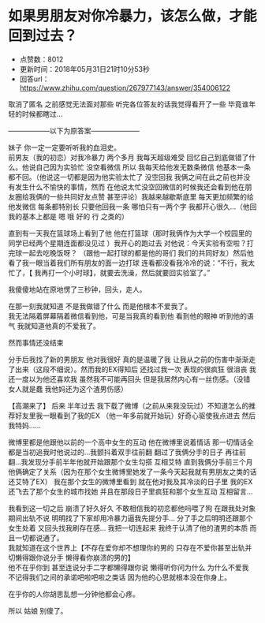 # 如果男朋友对你冷暴力，该怎么做，才能回到过去？
- 点赞数：8012
- 更新时间：2018年05月31日21时10分53秒
- 回答url：https://www.zhihu.com/question/267977143/answer/354006122
<body>
 <p data-pid="wBcLNjnk">取消了匿名 之前感觉无法面对那些 听完各位答友的话我觉得看开了一些 毕竟谁年轻的时候都瞎过…</p>
 <p data-pid="ePgmqtbb">——————以下为原答案———————</p>
 <p data-pid="nzPp9C9H">妹子 你一定一定要听听我的血泪史。<br>
  前男友（我的初恋）对我冷暴力 两个多月 我每天超级难受 回忆自己到底做错了什么。他说自己因为实验忙 没空看微信 所以 我每天给他发无数条微信 他基本一条都不回。（他说这一切都是因为他实验太忙了 没空回我 我俩之间在此之前也并没有发生什么不愉快的事情，然而 在他说太忙没空回微信的时候我还会看到他在朋友圈给我俩的一些共同好友点赞 甚至评论）我越来越歇斯底里 每天更加频繁的给他发微信 每条都特别长 只要他回我一条 哪怕只有一两个字 我都开心很久…（他回我的基本上都是 嗯 哦 好的 行 之类的）</p>
 <p data-pid="YS1R-H8c">直到有一天我在篮球场上看到了他 他在打篮球（那时我俩作为大学一个校园里的同学已经两个星期连面都没见过 ）我开心的跑过去 对他说：今天实验有空啦？打完球一起去吃晚饭呀？ （跟他一起打球的都是他的哥们 我们的共同好友）然后他看了我一眼当着我们所有朋友的面一边打球 连看都没看我冷冷的说：“不行，我太忙了，【 我再打一个小时球】，就要去洗澡，然后就要回实验室了。”</p>
 <p data-pid="wEve-YzN">我傻傻地站在原地愣了三秒钟，回头，走人。</p>
 <p data-pid="Cru9Plwp">在那一刻我就知道 不是我做错了什么 而是他根本不爱我了。<br>
  我无法隔着屏幕隔着微信看到他，可是当我真的看到他 看到他的眼神 听到他的语气 我就知道他真的不爱我了。</p>
 <p data-pid="3-ourHji">然而事情还没结束</p>
 <p data-pid="SCk95xIv">分手后我找了新的男朋友 他对我很好 真的是温暖了我 让我从之前的伤害中渐渐走了出来（这段不细说）。然而我的EX得知后 还找过我一次 表现的很疯狂 很沮丧 我还一度以为他还喜欢我 虽然我不可能再回头 但是我居然内心有一丝伤感。（没错 女人就是蠢 我他妈还为这个渣男伤感）</p>
 <p data-pid="ZHfMCRWp">【高潮来了】 后来 半年过去 我下载了微博（之前从来我没玩过）不知道怎么的推荐好友里我一眼看到了我的EX （他一年多前就开始玩）好奇心驱使我点进去 然后 我特妈……</p>
 <p data-pid="VNl0ry7q">微博里都是他跟他以前的一个高中女生的互动 他在微博里说着情话 那一切情话全都是当初追我时他说过的…我颤抖着双手往前翻 翻过了我俩分手的日子 再往前翻…我发现分手前半年他就开始跟那个女生勾搭 互相艾特 直到我俩分手前三个月 他俩确定了关系（因为在那个女生微博里她发了一条今天起我就有男朋友之类的话 还艾特了EX） 我在那个女生的微博里看到 就在他对我及其冷淡的日子里 我的EX还飞去了那个女生的城市找她 并且在那段日子里疯狂和那个女生互动 互相留言…</p>
 <p data-pid="x5ljjVNW">我看到这一切之后 崩溃了好久好久 不敢相信我的初恋都他吗喂了狗 在跟我处对象期间出轨不说 明明找了下家却用冷暴力逼我先提分手… 分了手之后明明还跟那个女生处着 又回头找我刷存在感… 我把一切连起来 我终于认清了他的渣男的本质 而且一切都说通了。<br>
  我就知道在这个世界上【不存在爱你却不想理你的男的 只存在不爱你甚至出轨并切懒得跟你说分手 懒得看你崩溃的男的】<br>
  他不在乎你到 甚至连说分手二字都懒得跟你说 懒得听你问为什么 为什么不爱我 不记得我们之间的承诺吧啦吧啦之类话 因为他的心思就根本没在你身上。</p>
 <p data-pid="beJutc2w">在乎你的人你胡思乱想一分钟他都会心疼。</p>
 <p data-pid="hFu6Ip1C">所以 姑娘 别傻了。</p>
</body>